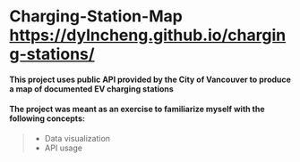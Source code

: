 # Charging-Station-Map https://dylncheng.github.io/charging-stations/

#### This project uses public API provided by the City of Vancouver to produce a map of documented EV charging stations

#### The project was meant as an exercise to familiarize myself with the following concepts:
> - Data visualization
> - API usage
